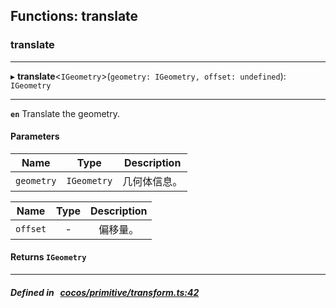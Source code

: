 ## Functions: translate

### translate


___
▸ **translate**<`IGeometry`\>(`geometry: IGeometry, offset: undefined`): `IGeometry`
___



**`en`** 
Translate the geometry.



#### Parameters

| Name | Type | Description |
| :------: | :------: | :------: |
| `geometry` | `IGeometry` | 几何体信息。  |

| Name | Type | Description |
| :------: | :------: | :------: |
| `offset` | - | 偏移量。  |


#### Returns `IGeometry` 
___


##### Defined in &nbsp;   [cocos/primitive/transform.ts:42](https://github.com/cocos-creator/engine/blob/c7bf6b8a9/cocos/primitive/transform.ts#L42)&nbsp;
